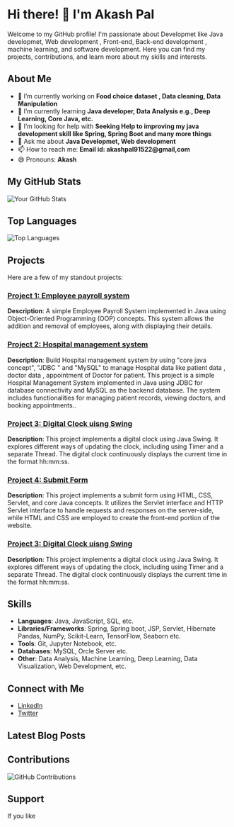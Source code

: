 # Hi there! 👋 I'm Akash Pal

Welcome to my GitHub profile! I'm passionate about Developmet like Java developmet, Web development , Front-end, Back-end development , machine learning, and software development. Here you can find my projects, contributions, and learn more about my skills and interests.

## About Me

- 🔭 I’m currently working on **Food choice dataset , Data cleaning, Data Manipulation**
- 🌱 I’m currently learning **Java developer, Data Analysis e.g., Deep Learning, Core Java, etc.**
- 🤔 I’m looking for help with **Seeking Help to improving my java development skill like Spring, Spring Boot and many more things**
- 💬 Ask me about **Java Developmet, Web development**
- 📫 How to reach me: **Email id: akashpal91522@gmail,com**
- 😄 Pronouns: **Akash**

## My GitHub Stats

![Your GitHub Stats](https://github-readme-stats.vercel.app/api?username=your_username&show_icons=true&hide_border=true&count_private=true&include_all_commits=true)

## Top Languages

![Top Languages](https://github-readme-stats.vercel.app/api/top-langs/?username=your_username&layout=compact&hide_border=true)

## Projects

Here are a few of my standout projects:

### [Project 1: Employee payroll system](https://github.com/akashpal13/Employee_payroll_System)
**Description**: A simple Employee Payroll System implemented in Java using Object-Oriented Programming (OOP) concepts. This system allows the addition and removal of employees, along with displaying their details.

### [Project 2: Hospital management system](https://github.com/akashpal13/Hospital_management_system)
**Description**: Build Hospital management system by using "core java concept", "JDBC " and "MySQL" to manage Hospital data like patient data , doctor data , appointment of Doctor for patient. This project is a simple Hospital Management System implemented in Java using JDBC for database connectivity and MySQL as the backend database. The system includes functionalities for managing patient records, viewing doctors, and booking appointments..

### [Project 3: Digital Clock uisng Swing](https://github.com/akashpal13/DigitalClock-using-Swing)
**Description**: This project implements a digital clock using Java Swing. It explores different ways of updating the clock, including using Timer and a separate Thread. The digital clock continuously displays the current time in the format hh:mm:ss.

### [Project 4: Submit Form](https://github.com/akashpal13/Submit_form)
**Description**: This project implements a submit form using HTML, CSS, Servlet, and core Java concepts. It utilizes the Servlet interface and HTTP Servlet interface to handle requests and responses on the server-side, while HTML and CSS are employed to create the front-end portion of the website.

### [Project 3: Digital Clock uisng Swing](https://github.com/akashpal13/DigitalClock-using-Swing)
**Description**: This project implements a digital clock using Java Swing. It explores different ways of updating the clock, including using Timer and a separate Thread. The digital clock continuously displays the current time in the format hh:mm:ss.



## Skills

- **Languages**: Java, JavaScript, SQL, etc.
- **Libraries/Frameworks**: Spring, Spring boot, JSP, Servlet, Hibernate Pandas, NumPy, Scikit-Learn, TensorFlow, Seaborn etc.
- **Tools**: Git, Jupyter Notebook, etc.
- **Databases**: MySQL, Orcle Server etc.
- **Other**: Data Analysis, Machine Learning, Deep Learning, Data Visualization, Web Development, etc.

## Connect with Me

- [LinkedIn](https://www.linkedin.com/in/akash-pal113/)
- [Twitter](https://x.com/PalAkash66202)

## Latest Blog Posts

<!-- BLOG-POST-LIST:START -->
<!-- BLOG-POST-LIST:END -->

## Contributions

![GitHub Contributions](https://github-readme-streak-stats.herokuapp.com/?user=your_username&hide_border=true)

## Support

If you like
